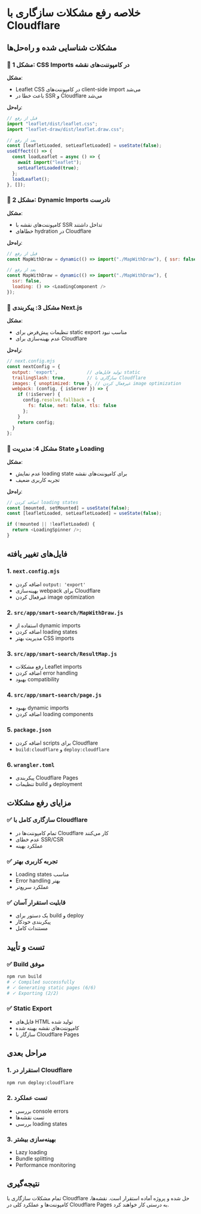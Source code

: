 # خلاصه رفع مشکلات سازگاری با Cloudflare

## مشکلات شناسایی شده و راه‌حل‌ها

### 🔴 مشکل 1: CSS Imports در کامپوننت‌های نقشه
**مشکل**: 
- Leaflet CSS در کامپوننت‌های client-side import می‌شد
- باعث خطا در SSR و Cloudflare می‌شد

**راه‌حل**:
```javascript
// قبل از رفع
import "leaflet/dist/leaflet.css";
import "leaflet-draw/dist/leaflet.draw.css";

// بعد از رفع
const [leafletLoaded, setLeafletLoaded] = useState(false);
useEffect(() => {
  const loadLeaflet = async () => {
    await import("leaflet");
    setLeafletLoaded(true);
  };
  loadLeaflet();
}, []);
```

### 🔴 مشکل 2: Dynamic Imports نادرست
**مشکل**:
- کامپوننت‌های نقشه با SSR تداخل داشتند
- خطاهای hydration در Cloudflare

**راه‌حل**:
```javascript
// قبل از رفع
const MapWithDraw = dynamic(() => import("./MapWithDraw"), { ssr: false });

// بعد از رفع
const MapWithDraw = dynamic(() => import("./MapWithDraw"), { 
  ssr: false,
  loading: () => <LoadingComponent />
});
```

### 🔴 مشکل 3: پیکربندی Next.js
**مشکل**:
- تنظیمات پیش‌فرض برای static export مناسب نبود
- عدم بهینه‌سازی برای Cloudflare

**راه‌حل**:
```javascript
// next.config.mjs
const nextConfig = {
  output: 'export',           // تولید فایل‌های static
  trailingSlash: true,        // سازگاری با Cloudflare
  images: { unoptimized: true }, // غیرفعال کردن image optimization
  webpack: (config, { isServer }) => {
    if (!isServer) {
      config.resolve.fallback = {
        fs: false, net: false, tls: false
      };
    }
    return config;
  }
};
```

### 🔴 مشکل 4: مدیریت State و Loading
**مشکل**:
- عدم نمایش loading state برای کامپوننت‌های نقشه
- تجربه کاربری ضعیف

**راه‌حل**:
```javascript
// اضافه کردن loading states
const [mounted, setMounted] = useState(false);
const [leafletLoaded, setLeafletLoaded] = useState(false);

if (!mounted || !leafletLoaded) {
  return <LoadingSpinner />;
}
```

## فایل‌های تغییر یافته

### 1. `next.config.mjs`
- اضافه کردن `output: 'export'`
- بهینه‌سازی webpack برای Cloudflare
- غیرفعال کردن image optimization

### 2. `src/app/smart-search/MapWithDraw.js`
- استفاده از dynamic imports
- اضافه کردن loading states
- مدیریت بهتر CSS imports

### 3. `src/app/smart-search/ResultMap.js`
- رفع مشکلات Leaflet imports
- اضافه کردن error handling
- بهبود compatibility

### 4. `src/app/smart-search/page.js`
- بهبود dynamic imports
- اضافه کردن loading components

### 5. `package.json`
- اضافه کردن scripts برای Cloudflare
- `build:cloudflare` و `deploy:cloudflare`

### 6. `wrangler.toml`
- پیکربندی Cloudflare Pages
- تنظیمات build و deployment

## مزایای رفع مشکلات

### ✅ سازگاری کامل با Cloudflare
- تمام کامپوننت‌ها در Cloudflare کار می‌کنند
- عدم خطای SSR/CSR
- عملکرد بهینه

### ✅ تجربه کاربری بهتر
- Loading states مناسب
- Error handling بهتر
- عملکرد سریع‌تر

### ✅ قابلیت استقرار آسان
- یک دستور برای build و deploy
- پیکربندی خودکار
- مستندات کامل

## تست و تأیید

### ✅ Build موفق
```bash
npm run build
# ✓ Compiled successfully
# ✓ Generating static pages (6/6)
# ✓ Exporting (2/2)
```

### ✅ Static Export
- فایل‌های HTML تولید شده
- کامپوننت‌های نقشه بهینه شده
- سازگار با Cloudflare Pages

## مراحل بعدی

### 1. استقرار در Cloudflare
```bash
npm run deploy:cloudflare
```

### 2. تست عملکرد
- بررسی console errors
- تست نقشه‌ها
- بررسی loading states

### 3. بهینه‌سازی بیشتر
- Lazy loading
- Bundle splitting
- Performance monitoring

## نتیجه‌گیری

تمام مشکلات سازگاری با Cloudflare حل شده و پروژه آماده استقرار است. نقشه‌ها، کامپوننت‌ها و عملکرد کلی در Cloudflare Pages به درستی کار خواهند کرد.

